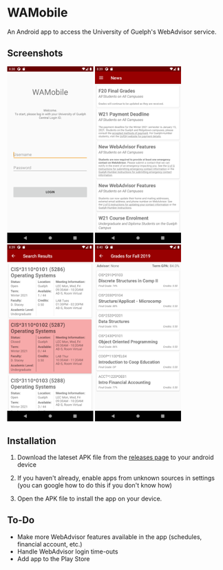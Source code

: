 # WAMobile
An Android app to access the University of Guelph's WebAdvisor service.

## Screenshots

<p float="left">
  <img src="screenshots/login.png?raw=true" width="200" />
  <img src="screenshots/news.png?raw=true" width="200" />
  <img src="screenshots/search-for-sections.png?raw=true" width="200" />
  <img src="screenshots/grades.png?raw=true" width="200" />
</p>

## Installation
1. Download the lateset APK file from the [releases page](https://github.com/ryangwsimmons/WAMobile/releases) to your android device

2. If you haven't already, enable apps from unknown sources in settings (you can google how to do this if you don't know how)

3. Open the APK file to install the app on your device.


## To-Do
- Make more WebAdvisor features available in the app (schedules, financial account, etc.)
- Handle WebAdvisor login time-outs
- Add app to the Play Store
